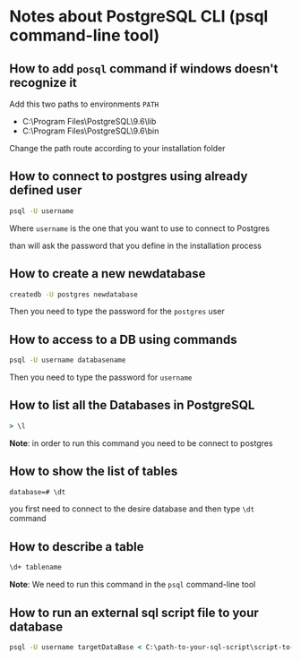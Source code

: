 # Notes about PostgreSQL CLI (psql command-line tool)

## How to add `posql` command if windows doesn't recognize it

Add this two paths to environments `PATH`

- C:\Program Files\PostgreSQL\9.6\lib
- C:\Program Files\PostgreSQL\9.6\bin

Change the path route according to your installation folder

## How to connect to postgres using already defined user

```cmd
psql -U username
```

Where `username` is the one that you want to use to connect to Postgres

than will ask the password that you define in the installation process

## How to create a new newdatabase

```cmd
createdb -U postgres newdatabase
```

Then you need to type the password for the `postgres` user

## How to access to a DB using commands

```cmd
psql -U username databasename
```

Then you need to type the password for `username`

## How to list all the Databases in PostgreSQL

```cmd
> \l
```

**Note**: in order to run this command you need to be connect to postgres

## How to show the list of tables

```cmd
database=# \dt
```

you first need to connect to the desire database and then type `\dt` command

## How to describe a table

```cmd
\d+ tablename
```

**Note**: We need to run this command in the `psql` command-line tool

## How to run an external sql script file to your database

```cmd
psql -U username targetDataBase < C:\path-to-your-sql-script\script-to-apply.sql
```

